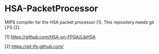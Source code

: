 # HSA-PacketProcessor

MIPS compiler for the HSA packet processor [1].
This repository needs git LFS [2].


[1] https://github.com/HSA-on-FPGA/LibHSA

[2] https://git-lfs.github.com/
